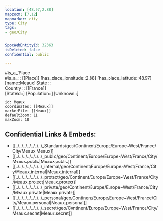 ```yaml
---
location: [48.97,2.88] 
mapzoom: [7,12] 
mapmarker: city 
type: City
tags:
- geo/City


SpocWebEntityId: 32363
isDeleted: false
confidential: public

---
```

#is_a_/Place  
#is_a_ :: [[Place]] 
[has_place_longitude::2.88] 
[has_place_latitude::48.97] 
[name::Meaux] 
State ::  
Country :: [[France]]  
[StateId::] 
[Population::] 
[Unknown::] 


```leaflet
id: Meaux
coordinates: [[Meaux]] 
markerFile: [[Meaux]] 
defaultZoom: 11 
maxZoom: 18
```


## Confidential Links & Embeds: 
- [[../../../../../../../_Standards/geo/Continent/Europe/Europe~West/France/City/Meaux|Meaux]] 
- [[../../../../../../../_public/geo/Continent/Europe/Europe~West/France/City/Meaux.public|Meaux.public]] 
- [[../../../../../../../_internal/geo/Continent/Europe/Europe~West/France/City/Meaux.internal|Meaux.internal]] 
- [[../../../../../../../_protect/geo/Continent/Europe/Europe~West/France/City/Meaux.protect|Meaux.protect]] 
- [[../../../../../../../_private/geo/Continent/Europe/Europe~West/France/City/Meaux.private|Meaux.private]] 
- [[../../../../../../../_personal/geo/Continent/Europe/Europe~West/France/City/Meaux.personal|Meaux.personal]] 
- [[../../../../../../../_secret/geo/Continent/Europe/Europe~West/France/City/Meaux.secret|Meaux.secret]] 
